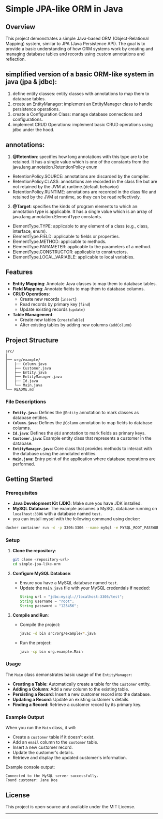 # Simple JPA-like ORM in Java

## Overview

This project demonstrates a simple Java-based ORM (Object-Relational Mapping) system, similar to JPA (Java Persistence
API). The goal is to provide a basic understanding of how ORM systems work by creating and managing database tables and
records using custom annotations and reflection.

## simplified version of a basic ORM-like system in java (jpa & jdbc):
1. define entity classes: entity classes with annotations to map them to database tables.
2. create an EntityManager: implement an EntityManager class to handle persistence operations.
3. create a Configuration Class: manage database connections and configurations.
4. implement CRUD Operations: implement basic CRUD operations using jdbc under the hood.

## annotations:

1. **@Retention**:
specifies how long annotations with this type are to be retained. It has a single value which is one of the constants from the java.lang.annotation.RetentionPolicy enum
  -  RetentionPolicy.SOURCE: annotations are discarded by the compiler.
  -  RetentionPolicy.CLASS: annotations are recorded in the class file but are not retained by the JVM at runtime.(default behavior)
  -  RetentionPolicy.RUNTIME: annotations are recorded in the class file and retained by the JVM at runtime, so they can be read reflectively.

 2. **@Target**:
specifies the kinds of program elements to which an annotation type is applicable. It has a single value which is an array of java.lang.annotation.ElementType constants.
  - ElementType.TYPE: applicable to any element of a class (e.g., class, interface, enum).
  - ElementType.FIELD: applicable to fields or properties.
  - ElementType.METHOD: applicable to methods.
  - ElementType.PARAMETER: applicable to the parameters of a method.
  - ElementType.CONSTRUCTOR: applicable to constructors.
  - ElementType.LOCAL_VARIABLE: applicable to local variables.

## Features

- **Entity Mapping**: Annotate Java classes to map them to database tables.
- **Field Mapping**: Annotate fields to map them to database columns.
- **CRUD Operations**:
    - Create new records (`insert`)
    - Read records by primary key (`find`)
    - Update existing records (`update`)
- **Table Management**:
    - Create new tables (`createTable`)
    - Alter existing tables by adding new columns (`addColumn`)

## Project Structure

```
src/
│
├── org/example/
│   ├── Column.java
│   ├── Customer.java
│   ├── Entity.java
│   ├── EntityManager.java
│   ├── Id.java
│   └── Main.java
└── README.md
```

### File Descriptions

- **`Entity.java`**: Defines the `@Entity` annotation to mark classes as database entities.
- **`Column.java`**: Defines the `@Column` annotation to map fields to database columns.
- **`Id.java`**: Defines the `@Id` annotation to mark fields as primary keys.
- **`Customer.java`**: Example entity class that represents a customer in the database.
- **`EntityManager.java`**: Core class that provides methods to interact with the database using the annotated entities.
- **`Main.java`**: Entry point of the application where database operations are performed.

## Getting Started

### Prerequisites

- **Java Development Kit (JDK)**: Make sure you have JDK installed.
- **MySQL Database**: The example assumes a MySQL database running on `localhost:3306` with a database named `test`.
- you can install mysql with the following command using docker:
```bash 
docker container run -d -p 3306:3306 --name mySql -e MYSQL_ROOT_PASSWORD=123456 mysql
```
### Setup

1. **Clone the repository**:
    ```bash
    git clone <repository-url>
    cd simple-jpa-like-orm
    ```

2. **Configure MySQL Database**:
    - Ensure you have a MySQL database named `test`.
    - Update the `Main.java` file with your MySQL credentials if needed:
        ```java
        String url = "jdbc:mysql://localhost:3306/test";
        String username = "root";
        String password = "123456";
        ```

3. **Compile and Run**:
    - Compile the project:
        ```bash
        javac -d bin src/org/example/*.java
        ```
    - Run the project:
        ```bash
        java -cp bin org.example.Main
        ```

### Usage

The `Main` class demonstrates basic usage of the `EntityManager`:

- **Creating a Table**: Automatically create a table for the `Customer` entity.
- **Adding a Column**: Add a new column to the existing table.
- **Persisting a Record**: Insert a new customer record into the database.
- **Updating a Record**: Update an existing customer's details.
- **Finding a Record**: Retrieve a customer record by its primary key.

### Example Output

When you run the `Main` class, it will:

- Create a `customer` table if it doesn't exist.
- Add an `email` column to the `customer` table.
- Insert a new customer record.
- Update the customer's details.
- Retrieve and display the updated customer's information.

Example console output:

```
Connected to the MySQL server successfully.
Found customer: Jane Doe
```

## License

This project is open-source and available under the MIT License.

---